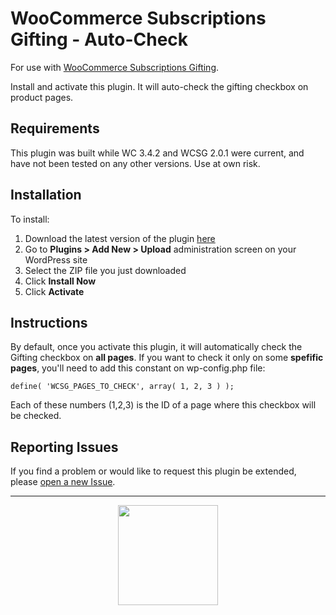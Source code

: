 # WooCommerce Subscriptions Gifting - Auto-Check

 For use with [WooCommerce Subscriptions Gifting](https://woocommerce.com/products/woocommerce-subscriptions-gifting/).

Install and activate this plugin. It will auto-check the gifting checkbox on product pages.

## Requirements

This plugin was built while WC 3.4.2 and WCSG 2.0.1 were current, and have not been tested on any other versions. Use at own risk.

## Installation

To install:

1. Download the latest version of the plugin [here](https://github.com/jrick1229/wcsg-auto-check/archive/master.zip)
1. Go to **Plugins > Add New > Upload** administration screen on your WordPress site
1. Select the ZIP file you just downloaded
1. Click **Install Now**
1. Click **Activate**

## Instructions 

By default, once you activate this plugin, it will automatically check the Gifting checkbox on **all pages**. If you want to check it only on some **spefific pages**, you'll need to add this constant on wp-config.php file:

`define( 'WCSG_PAGES_TO_CHECK', array( 1, 2, 3 ) );`

Each of these numbers (1,2,3) is the ID of a page where this checkbox will be checked.

## Reporting Issues

If you find a problem or would like to request this plugin be extended, please [open a new Issue](https://github.com/jrick1229/wcsg-auto-check/issues/new).

---

<p align="center">
	<a href="https://prospress.com/">
		<img src="https://cloud.githubusercontent.com/assets/235523/11986380/bb6a0958-a983-11e5-8e9b-b9781d37c64a.png" width="160">
	</a>
</p>
